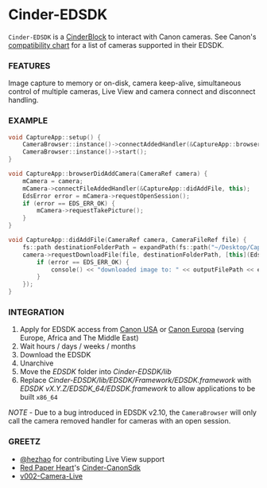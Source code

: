 # Cinder-EDSDK
`Cinder-EDSDK` is a [CinderBlock](http://libcinder.org/docs/welcome/CinderBlocks.html) to interact with Canon cameras. See Canon's [compatibility chart](http://www.usa.canon.com/cusa/consumer/standard_display/sdk_homepage#SDKQ7) for a list of cameras supported in their EDSDK.

### FEATURES
Image capture to memory or on-disk, camera keep-alive, simultaneous control of multiple cameras, Live View and camera connect and disconnect handling.

### EXAMPLE
```C++
void CaptureApp::setup() {
    CameraBrowser::instance()->connectAddedHandler(&CaptureApp::browserDidAddCamera, this);
    CameraBrowser::instance()->start();
}

void CaptureApp::browserDidAddCamera(CameraRef camera) {
    mCamera = camera;
    mCamera->connectFileAddedHandler(&CaptureApp::didAddFile, this);
    EdsError error = mCamera->requestOpenSession();
    if (error == EDS_ERR_OK) {
        mCamera->requestTakePicture();
    }
}

void CaptureApp::didAddFile(CameraRef camera, CameraFileRef file) {
    fs::path destinationFolderPath = expandPath(fs::path("~/Desktop/Captures"));
    camera->requestDownloadFile(file, destinationFolderPath, [this](EdsError error, fs::path outputFilePath) {
        if (error == EDS_ERR_OK) {
            console() << "downloaded image to: " << outputFilePath << endl;
        }
    });
}
```

### INTEGRATION
1. Apply for EDSDK access from [Canon USA](http://www.usa.canon.com/cusa/consumer/standard_display/sdk_homepage) or [Canon Europa](https://www.didp.canon-europa.com) (serving Europe, Africa and The Middle East)
1. Wait hours / days / weeks / months
1. Download the EDSDK
1. Unarchive
1. Move the _EDSDK_ folder into _Cinder-EDSDK/lib_
1. Replace _Cinder-EDSDK/lib/EDSDK/Framework/EDSDK.framework_ with _EDSDK vX.Y.Z/EDSDK_64/EDSDK.framework_ to allow applications to be built `x86_64`

*NOTE* - Due to a bug introduced in EDSDK v2.10, the `CameraBrowser` will only call the camera removed handler for cameras with an open session.

### GREETZ
- [@hezhao](https://github.com/hezhao) for contributing Live View support
- [Red Paper Heart](http://www.redpaperheart.com)'s [Cinder-CanonSdk](https://github.com/redpaperheart/Cinder-CanonSdk)
- [v002-Camera-Live](https://github.com/v002/v002-Camera-Live)
